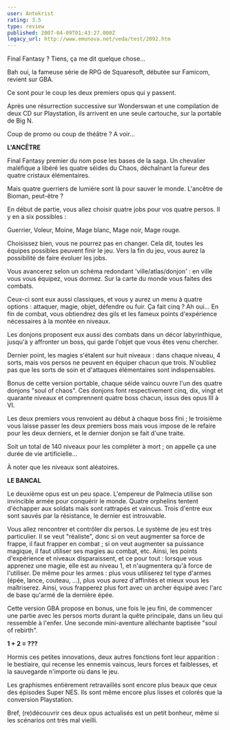 ```yaml
---
user: Antekrist
rating: 3.5
type: review
published: 2007-04-09T01:43:27.000Z
legacy_url: http://www.emunova.net/veda/test/2092.htm
---
```

Final Fantasy ? Tiens, ça me dit quelque chose...  

Bah oui, la fameuse série de RPG de Squaresoft, débutée sur Famicom, revient sur GBA.  

Ce sont pour le coup les deux premiers opus qui y passent.  

Après une résurrection successive sur Wonderswan et une compilation de deux CD sur Playstation, ils arrivent en une seule cartouche, sur la portable de Big N.  

Coup de promo ou coup de théâtre ? A voir...  

  

**L'ANCÊTRE**  

Final Fantasy premier du nom pose les bases de la saga. Un chevalier maléfique a libéré les quatre séides du Chaos, déchaînant la fureur des quatre cristaux élémentaires.  

Mais quatre guerriers de lumière sont là pour sauver le monde. L'ancêtre de Bioman, peut-être ?  

  

En début de partie, vous allez choisir quatre jobs pour vos quatre persos. Il y en a six possibles :  

Guerrier, Voleur, Moine, Mage blanc, Mage noir, Mage rouge.  

Choisissez bien, vous ne pourrez pas en changer. Cela dit, toutes les équipes possibles peuvent finir le jeu. Vers la fin du jeu, vous aurez la possibilité de faire évoluer les jobs.  

  

Vous avancerez selon un schéma redondant 'ville/atlas/donjon' : en ville vous vous équipez, vous dormez. Sur la carte du monde vous faites des combats.  

Ceux-ci sont eux aussi classiques, et vous y aurez un menu à quatre options : attaquer, magie, objet, défendre ou fuir. Ça fait cinq ? Ah oui... En fin de combat, vous obtiendrez des gils et les fameux points d'expérience nécessaires à la montée en niveaux.  

Les donjons proposent eux aussi des combats dans un décor labyrinthique, jusqu'à y affronter un boss, qui garde l'objet que vous êtes venu chercher.  

Dernier point, les magies s'étalent sur huit niveaux : dans chaque niveau, 4 sorts, mais vos persos ne peuvent en équiper chacun que trois. N'oubliez pas que les sorts de soin et d'attaques élémentaires sont indispensables.  

  

Bonus de cette version portable, chaque séide vaincu ouvre l'un des quatre donjons "soul of chaos". Ces donjons font respectivement cinq, dix, vingt et quarante niveaux et comprennent quatre boss chacun, issus des opus III à VI.  

Les deux premiers vous renvoient au début à chaque boss fini ; le troisième vous laisse passer les deux premiers boss mais vous impose de le refaire pour les deux derniers, et le dernier donjon se fait d'une traite.  

Soit un total de 140 niveaux pour les compléter à mort ; on appelle ça une durée de vie artificielle...  

À noter que les niveaux sont aléatoires.  

  

**LE BANCAL**  

Le deuxième opus est un peu space. L'empereur de Palmecia utilise son invincible armée pour conquérir le monde. Quatre orphelins tentent d'échapper aux soldats mais sont rattrapés et vaincus. Trois d'entre eux sont sauvés par la résistance, le dernier est introuvable.  

  

Vous allez rencontrer et contrôler dix persos. Le système de jeu est très particulier. Il se veut "réaliste", donc si on veut augmenter sa force de frappe, il faut frapper en combat ; si on veut augmenter sa puissance magique, il faut utiliser ses magies au combat, etc. Ainsi, les points d'expérience et niveaux disparaissent, et ce pour tout : lorsque vous apprenez une magie, elle est au niveau 1, et n'augmentera qu'à force de l'utiliser. De même pour les armes : plus vous utiliserez tel type d'armes (épée, lance, couteau, ...), plus vous aurez d'affinités et mieux vous les maîtriserez. Ainsi, vous frapperez plus fort avec un archer équipé avec l'arc de base qu'armé de la dernière épée.  

  

Cette version GBA propose en bonus, une fois le jeu fini, de commencer une partie avec les persos morts durant la quête principale, dans un lieu qui ressemble à l'enfer. Une seconde mini-aventure alléchante baptisée "soul of rebirth".  

  

**1 + 2 = ???**  

Hormis ces petites innovations, deux autres fonctions font leur apparition : le bestiaire, qui recense les ennemis vaincus, leurs forces et faiblesses, et la sauvegarde n'importe où dans le jeu.  

  

Les graphismes entièrement retravaillés sont encore plus beaux que ceux des épisodes Super NES. Ils sont même encore plus lisses et colorés que la conversion Playstation.  

  

Bref, (re)découvrir ces deux opus actualisés est un petit bonheur, même si les scénarios ont très mal vieilli.